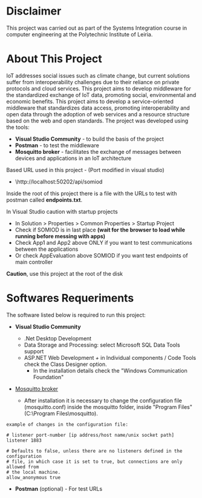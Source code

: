 # Disclaimer
This project was carried out as part of the Systems Integration course in computer engineering at the Polytechnic Institute of Leiria.

# About This Project

IoT addresses social issues such as climate change, but current solutions suffer from interoperability challenges due to their reliance on private protocols and cloud services. This project aims to develop middleware for the standardized exchange of IoT data, promoting social, environmental and economic benefits.
This project aims to develop a service-oriented middleware that standardizes data access, promoting interoperability and open data through the adoption of web services and a resource structure based on the web and open standards.
The project was developed using the tools:
- **Visual Studio Community** - to build the basis of the project
- **Postman** - to test the middleware
- **Mosquitto broker** - facilitates the exchange of messages between devices and applications in an IoT architecture

Based URL used in this project - (Port modified in visual studio)
- \http://localhost:50202/api/somiod

Inside the root of this project there is a file with the URLs to test with postman called **endpoints.txt**.

In Visual Studio caution with startup projects
- In Solution > Properties > Common Properties > Startup Project
- Check if SOMIOD is in last place **(wait for the browser to load while running before messing with apps)**
- Check App1 and App2 above ONLY if you want to test communications between the applications
- Or check AppEvaluation above SOMIOD if you want test endpoints of main controller

**Caution**, use this project at the root of the disk
# Softwares Requeriments

The software listed below is required to run this project:

- **Visual Studio Community**
	- .Net Desktop Development
	- Data Storage and Processing: select Microsoft SQL Data Tools support
	- ASP.NET Web Development _+_ in Individual components / Code Tools check the Class Designer option.
		- In the installation details check the "Windows Communication Foundation"

- [Mosquitto broker](https://mosquitto.org/)
	- After installation it is necessary to change the configuration file (mosquitto.conf) inside the mosquitto folder, inside "Program Files" (C:\\Program Files\\mosquitto).

```text
example of changes in the configuration file:

# listener port-number [ip address/host name/unix socket path]
listener 1883

# Defaults to false, unless there are no listeners defined in the configuration
# file, in which case it is set to true, but connections are only allowed from
# the local machine.
allow_anonymous true
```

- **Postman** (optional) - For test URLs
